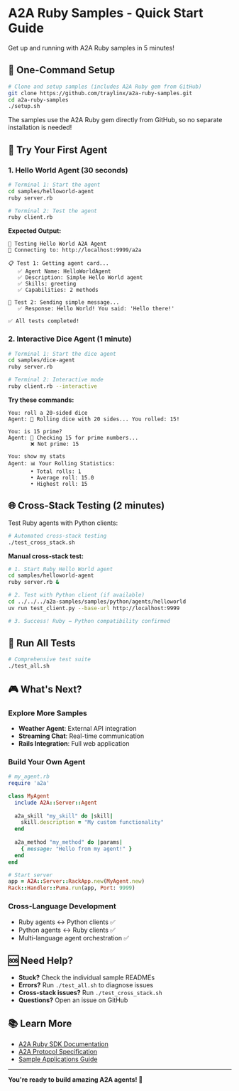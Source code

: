 # A2A Ruby Samples - Quick Start Guide

Get up and running with A2A Ruby samples in 5 minutes!

## 🚀 One-Command Setup

```bash
# Clone and setup samples (includes A2A Ruby gem from GitHub)
git clone https://github.com/traylinx/a2a-ruby-samples.git
cd a2a-ruby-samples
./setup.sh
```

The samples use the A2A Ruby gem directly from GitHub, so no separate installation is needed!

## 🎯 Try Your First Agent

### 1. Hello World Agent (30 seconds)

```bash
# Terminal 1: Start the agent
cd samples/helloworld-agent
ruby server.rb

# Terminal 2: Test the agent
ruby client.rb
```

**Expected Output:**
```
🧪 Testing Hello World A2A Agent
📡 Connecting to: http://localhost:9999/a2a

📋 Test 1: Getting agent card...
   ✅ Agent Name: HelloWorldAgent
   ✅ Description: Simple Hello World agent
   ✅ Skills: greeting
   ✅ Capabilities: 2 methods

💬 Test 2: Sending simple message...
   ✅ Response: Hello World! You said: 'Hello there!'

✅ All tests completed!
```

### 2. Interactive Dice Agent (1 minute)

```bash
# Terminal 1: Start the dice agent
cd samples/dice-agent
ruby server.rb

# Terminal 2: Interactive mode
ruby client.rb --interactive
```

**Try these commands:**
```
You: roll a 20-sided dice
Agent: 🎲 Rolling dice with 20 sides... You rolled: 15!

You: is 15 prime?
Agent: 🔢 Checking 15 for prime numbers...
       ❌ Not prime: 15

You: show my stats
Agent: 📊 Your Rolling Statistics:
       • Total rolls: 1
       • Average roll: 15.0
       • Highest roll: 15
```

## 🌐 Cross-Stack Testing (2 minutes)

Test Ruby agents with Python clients:

```bash
# Automated cross-stack testing
./test_cross_stack.sh
```

**Manual cross-stack test:**
```bash
# 1. Start Ruby Hello World agent
cd samples/helloworld-agent
ruby server.rb &

# 2. Test with Python client (if available)
cd ../../../a2a-samples/samples/python/agents/helloworld
uv run test_client.py --base-url http://localhost:9999

# 3. Success! Ruby ↔ Python compatibility confirmed
```

## 🧪 Run All Tests

```bash
# Comprehensive test suite
./test_all.sh
```

## 🎮 What's Next?

### Explore More Samples
- **Weather Agent**: External API integration
- **Streaming Chat**: Real-time communication
- **Rails Integration**: Full web application

### Build Your Own Agent
```ruby
# my_agent.rb
require 'a2a'

class MyAgent
  include A2A::Server::Agent
  
  a2a_skill "my_skill" do |skill|
    skill.description = "My custom functionality"
  end
  
  a2a_method "my_method" do |params|
    { message: "Hello from my agent!" }
  end
end

# Start server
app = A2A::Server::RackApp.new(MyAgent.new)
Rack::Handler::Puma.run(app, Port: 9999)
```

### Cross-Language Development
- Ruby agents ↔ Python clients ✅
- Python agents ↔ Ruby clients ✅
- Multi-language agent orchestration ✅

## 🆘 Need Help?

- **Stuck?** Check the individual sample READMEs
- **Errors?** Run `./test_all.sh` to diagnose issues
- **Cross-stack issues?** Run `./test_cross_stack.sh`
- **Questions?** Open an issue on GitHub

## 📚 Learn More

- [A2A Ruby SDK Documentation](https://github.com/traylinx/a2a-ruby/docs/)
- [A2A Protocol Specification](https://a2a-protocol.org)
- [Sample Applications Guide](README.md)

---

**You're ready to build amazing A2A agents! 🎉**